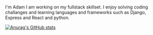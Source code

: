### 

I'm Adam I am working on my fullstack skillset. I enjoy solving coding challanges and learning languages and frameworks such as Django, Express and React and python.

[![Anurag's GitHub stats](https://github-readme-stats.vercel.app/api?adammetzinger=anuraghazra)](https://github.com/anuraghazra/github-readme-stats)
